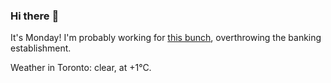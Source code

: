 ### Hi there :wave:

It's Monday! I'm probably working for [this bunch](https://github.com/kohofinancial), overthrowing the banking establishment.

Weather in Toronto: clear, at +1°C.
